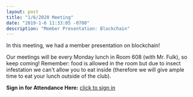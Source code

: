 ```yaml
---
layout: post
title: "1/6/2020 Meeting"
date: "2019-1-6 11:33:05 -0700"
description: "Member Presentation: Blockchain"
---
```


In this meeting, we had a member presentation on blockchain!

Our meetings will be every Monday lunch in Room 608 (with Mr. Fulk), so keep coming! Remember: food is allowed in the room but due to insect infestation we can't allow you to eat inside (therefore we will give ample time to eat your lunch outside of the club).

**Sign in for Attendance Here:** [click to sign in](http://tinyurl.com/lhscs0106)
